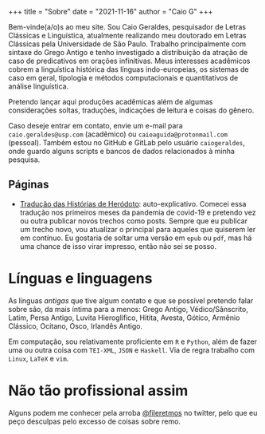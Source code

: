+++
title = "Sobre"
date = "2021-11-16"
author = "Caio G"
+++

Bem-vinde(a/o)s ao meu site. Sou Caio Geraldes, pesquisador de Letras Clássicas e Linguística, atualmente realizando meu doutorado em Letras Clássicas pela Universidade de São Paulo.
Trabalho principalmente com sintaxe do Grego Antigo e tenho investigado a distribuição da atração de caso de predicativos em orações infinitivas.
Meus interesses acadêmicos cobrem a linguística histórica das línguas indo-europeias, os sistemas de caso em geral, tipologia e métodos computacionais e quantitativos de análise linguística.

Pretendo lançar aqui produções acadêmicas além de algumas considerações soltas, traduções, indicações de leitura e coisas do gênero.

Caso deseje entrar em contato, envie um e-mail para `caio.geraldes@usp.com` (acadêmico) ou `caioaguida@protonmail.com` (pessoal).
Também estou no GitHub e GitLab pelo usuário `caiogeraldes`, onde guardo alguns scripts e bancos de dados relacionados à minha pesquisa.

## Páginas

<!-- Além dos posts, eu incluo algumas páginas constantemente atualizadas aqui: -->
<!-- - Curriculum -->
- [Tradução das Histórias de Heródoto](../herodoto): auto-explicativo. Comecei essa tradução nos primeiros meses da pandemia de covid-19 e pretendo vez ou outra publicar novos trechos como posts. Sempre que eu publicar um trecho novo, vou atualizar o principal para aqueles que quiserem ler em contínuo. Eu gostaria de soltar uma versão em `epub` ou `pdf`, mas há uma chance de isso virar impresso, então não sei se posso.

# Línguas e linguagens

As línguas *antigas* que tive algum contato e que se possível pretendo falar sobre são, da mais íntima para a menos: Grego Antigo, Védico/Sânscrito, Latim, Persa Antigo, Luvita Hieroglífico, Hitita, Avesta, Gótico, Armênio Clássico, Ocitano, Osco, Irlandês Antigo.

Em computação, sou relativamente proficiente em `R` e `Python`, além de fazer uma ou outra coisa com `TEI-XML`, `JSON` e `Haskell`.
Via de regra trabalho com `Linux`, `LaTeX` e `vim`.

# Não tão profissional assim

Alguns podem me conhecer pela arroba [@fileretmos](https://twitter.com/fileretmos) no twitter, pelo que eu peço desculpas pelo excesso de coisas sobre remo.

